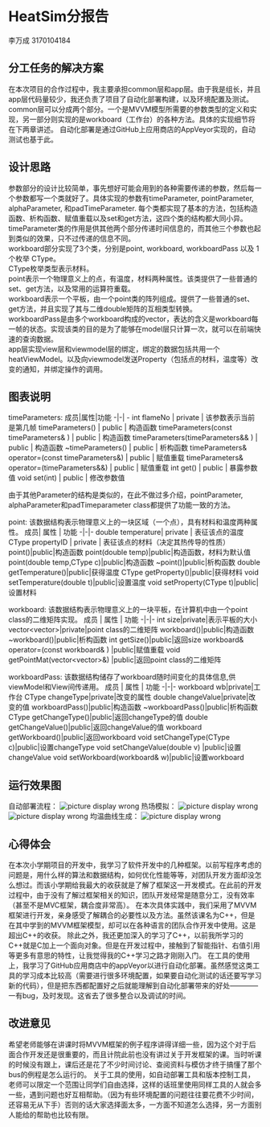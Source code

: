 # HeatSim分报告
李万成 3170104184

## 分工任务的解决方案
在本次项目的合作过程中，我主要承担common层和app层。由于我是组长，并且app层代码量较少，我还负责了项目了自动化部署构建，以及环境配置及测试。  
common层可以分成两个部分。一个是MVVM模型所需要的参数类型的定义和实现，另一部分则实现的是workboard（工作台）的各种方法。具体的实现细节将在下两章讲述。
自动化部署是通过GitHub上应用商店的AppVeyor实现的，自动测试也基于此。

## 设计思路
参数部分的设计比较简单，事先想好可能会用到的各种需要传递的参数，然后每一个参数都写一个类就好了。具体实现的参数有timeParameter, pointParameter, alphaParameter, 和padTimeParameter. 每个类都实现了基本的方法，包括构造函数、析构函数、赋值重载以及set和get方法，这四个类的结构都大同小异。timeParameter类的作用是供其他两个部分传递时间信息的，而其他三个参数也起到类似的效果，只不过传递的信息不同。  
workboard部分实现了3个类，分别是point, workboard, workboardPass 以及 1个枚举 CType。  
CType枚举类型表示材料。  
point表示一个物理意义上的点，有温度，材料两种属性。该类提供了一些普通的set、get方法，以及常用的运算符重载。  
workboard表示一个平板，由一个point类的阵列组成。提供了一些普通的set、get方法，并且实现了其与二维double矩阵的互相类型转换。  
workboardPass是由多个workboard构成的vector，表达的含义是workboard每一帧的状态。实现该类的目的是为了能够在model层只计算一次，就可以在前端快速的查询数据。  
app层实现view层和viewmodel层的绑定，绑定的数据包括共用一个heatViewModel。以及向viewmodel发送Property（包括点的材料，温度等）改变的通知，并绑定操作的调用。  

## 图表说明
timeParameters:
成员|属性|功能
-|-| -
int flameNo | private | 该参数表示当前是第几帧
timeParameters() | public | 构造函数
timeParameters(const timeParameters& ) | public | 构造函数
timeParameters(timeParameters&& ) | public | 构造函数
~timeParameters() | public | 析构函数
timeParameters& operator=(const timeParameters&) | public | 赋值重载
timeParameters& operator=(timeParameters&&) | public | 赋值重载
int get() | public | 暴露参数值
void set(int) | public | 修改参数值

由于其他Parameter的结构是类似的，在此不做过多介绍，pointParameter, alphaParameter和padTimeparameter class都提供了功能一致的方法。

point:
该数据结构表示物理意义上的一块区域（一个点），具有材料和温度两种属性。
成员| 属性 | 功能
-|-|-
double temperature| private | 表征该点的温度
CType propertyID | private | 表征该点的材料（决定其热传导的性质）
point()|public|构造函数
point(double temp)|public|构造函数，材料为默认值
point(double temp,CType c)|public|构造函数
~point()|public|析构函数
double getTemperature()|public|获得温度
CType getProperty()|public|获得材料
void setTemperature(double t)|public|设置温度
void setProperty(CType t)|public|设置材料

workboard:
该数据结构表示物理意义上的一块平板，在计算机中由一个point class的二维矩阵实现。
成员 | 属性 | 功能
-|-|-
int size|private|表示平板的大小
vector<vector<point>>|private|point class的二维矩阵
workboard()|public|构造函数
~workboard()|public|析构函数
int getSize()|public|返回size
workboard& operator=(const workboard& ) |public|赋值重载
void getPointMat(vector<vector<point>>&) |public|返回point class的二维矩阵

workboardPass:
该数据结构储存了workboard随时间变化的具体信息,供viewModel和View间传递用。
成员 | 属性 | 功能
-|-|-
workboard wb|private|工作台
CType changeType|private|改变的属性
double changeValue|private|改变的值
workboardPass()|public|构造函数
~workboardPass()|public|析构函数
CType getChangeType()|public|返回changeType的值
double getChangeValue()|public|返回changeValue的值
workboard getWorkboard()|public|返回workboard
void setChangeType(CType c)|public|设置changeType
void setChangeValue(double v) |public|设置changeValue
void setWorkboard(workboard& w)|public|设置workboard

## 运行效果图
自动部署流程：
![picture display wrong](https://github.com/SobolevSpace/HeatSim/blob/master/doc/Images/effect4-lwc.jpg?raw=true)
热场模拟：
![picture display wrong](https://github.com/SobolevSpace/HeatSim/blob/master/doc/Images/effect1-lwc.jpg?raw=true)
![picture display wrong](https://github.com/SobolevSpace/HeatSim/blob/master/doc/Images/effect2-lwc.jpg?raw=true)
均温曲线生成：
![picture display wrong](https://github.com/SobolevSpace/HeatSim/blob/master/doc/Images/effect3-lwc.jpg?raw=true)

## 心得体会
在本次小学期项目的开发中，我学习了软件开发中的几种框架。以前写程序考虑的问题是，用什么样的算法和数据结构，如何优化性能等等，对团队开发方面却没怎么想过。而该小学期给我最大的收获就是了解了框架这一开发模式。在此前的开发过程中，由于没有了解过框架相关的知识，团队开发经常是随意分工，没有效率（甚至不是MVC框架，耦合度非常高）。
在本次具体实践中，我们采用了MVVM框架进行开发，亲身感受了解耦合的必要性以及方法。虽然该课名为C++，但是在其中学到的MVVM框架模型，却可以在各种语言的团队合作开发中使用。这是超出C++的收获。
除此之外，我还更加深入的学习了C++，以前我所学习的C++就是C加上一个面向对象。但是在开发过程中，接触到了智能指针、右值引用等更多有意思的特性，让我觉得我的C++学习之路才刚刚入门。
在工具的使用上，我学习了GitHub应用商店中的appVeyor以进行自动化部署。虽然感觉这类工具的学习成本比较高（需要进行很多环境配置，如果要自动化测试的话还要写学习新的代码），但是把东西都配置好之后就能理解到自动化部署带来的好处————一有bug，及时发现。这省去了很多整合以及调试的时间。

## 改进意见
希望老师能够在讲课时将MVVM框架的例子程序讲得详细一些，因为这个对于后面合作开发还是很重要的，而且计院此前也没有讲过关于开发框架的课。当时听课的时候没有跟上，课后还是花了不少时间讨论、查阅资料与模仿才终于搞懂了那个bus的例程是怎么运行的。
关于工具的使用，如自动部署工具和版本控制工具，老师可以限定一个范围让同学们自由选择，这样的话班里使用同样工具的人就会多一些，遇到问题也好互相帮助。（因为有些环境配置的问题往往要花费不少时间，还容易无从下手）否则的话大家选择面太多，一方面不知道怎么选择，另一方面别人能给的帮助也比较有限。
